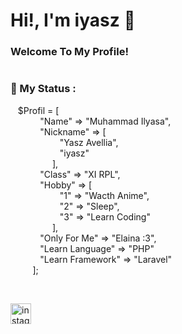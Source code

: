 <h1>
  Hi!, I'm iyasz 👋
</h1>
<h3>
   Welcome To My Profile!
</h3>
<p>
</p>

<p align="center">
  <img src="">
</p>

### 💬 My Status :

<p>
  &nbsp;&nbsp;&nbsp;$Profil = [
        <br>
        &nbsp;&nbsp;&nbsp;&nbsp;&nbsp;&nbsp;&nbsp;&nbsp;&nbsp;&nbsp;&nbsp;&nbsp;"Name"    => "Muhammad Ilyasa",
        <br>
        &nbsp;&nbsp;&nbsp;&nbsp;&nbsp;&nbsp;&nbsp;&nbsp;&nbsp;&nbsp;&nbsp;&nbsp;"Nickname"    => [
                    <br>&nbsp;&nbsp;&nbsp;&nbsp;&nbsp;&nbsp;&nbsp;&nbsp;&nbsp;&nbsp;&nbsp;&nbsp;&nbsp;&nbsp;&nbsp;&nbsp;&nbsp;&nbsp;&nbsp;&nbsp;"Yasz Avellia",
                    <br>&nbsp;&nbsp;&nbsp;&nbsp;&nbsp;&nbsp;&nbsp;&nbsp;&nbsp;&nbsp;&nbsp;&nbsp;&nbsp;&nbsp;&nbsp;&nbsp;&nbsp;&nbsp;&nbsp;&nbsp;"iyasz"
        <br>&nbsp;&nbsp;&nbsp;&nbsp;&nbsp;&nbsp;&nbsp;&nbsp;&nbsp;&nbsp;&nbsp;&nbsp;&nbsp;&nbsp;&nbsp;&nbsp;&nbsp;],
        <br>
        &nbsp;&nbsp;&nbsp;&nbsp;&nbsp;&nbsp;&nbsp;&nbsp;&nbsp;&nbsp;&nbsp;&nbsp;"Class"   => "XI RPL",
        <br>
        &nbsp;&nbsp;&nbsp;&nbsp;&nbsp;&nbsp;&nbsp;&nbsp;&nbsp;&nbsp;&nbsp;&nbsp;"Hobby"   => [ 
                     <br>&nbsp;&nbsp;&nbsp;&nbsp;&nbsp;&nbsp;&nbsp;&nbsp;&nbsp;&nbsp;&nbsp;&nbsp;&nbsp;&nbsp;&nbsp;&nbsp;&nbsp;&nbsp;&nbsp;&nbsp;"1"  => "Wacth Anime",
                     <br>&nbsp;&nbsp;&nbsp;&nbsp;&nbsp;&nbsp;&nbsp;&nbsp;&nbsp;&nbsp;&nbsp;&nbsp;&nbsp;&nbsp;&nbsp;&nbsp;&nbsp;&nbsp;&nbsp;&nbsp;"2"    => "Sleep",
                     <br>&nbsp;&nbsp;&nbsp;&nbsp;&nbsp;&nbsp;&nbsp;&nbsp;&nbsp;&nbsp;&nbsp;&nbsp;&nbsp;&nbsp;&nbsp;&nbsp;&nbsp;&nbsp;&nbsp;&nbsp;"3"   => "Learn Coding"
                     <br>&nbsp;&nbsp;&nbsp;&nbsp;&nbsp;&nbsp;&nbsp;&nbsp;&nbsp;&nbsp;&nbsp;&nbsp;&nbsp;&nbsp;&nbsp;&nbsp;&nbsp;],
  <br>
        &nbsp;&nbsp;&nbsp;&nbsp;&nbsp;&nbsp;&nbsp;&nbsp;&nbsp;&nbsp;&nbsp;&nbsp;"Only For Me"   => "Elaina :3",
  <br>    
        &nbsp;&nbsp;&nbsp;&nbsp;&nbsp;&nbsp;&nbsp;&nbsp;&nbsp;&nbsp;&nbsp;&nbsp;"Learn Language"   => "PHP"
  <br>
        &nbsp;&nbsp;&nbsp;&nbsp;&nbsp;&nbsp;&nbsp;&nbsp;&nbsp;&nbsp;&nbsp;&nbsp;"Learn Framework"   => "Laravel"
  <br>
    &nbsp;&nbsp;&nbsp;&nbsp;&nbsp;&nbsp;&nbsp;&nbsp;&nbsp;];
  
</p>

<br>

 [<img src='https://cdn.jsdelivr.net/npm/simple-icons@3.0.1/icons/instagram.svg' alt='instagram' height='33'>](https://www.instagram.com/yaszavellia/)   
